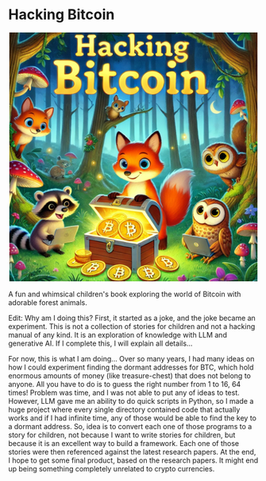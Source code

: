 # Hacking Bitcoin

<p align="center">
  <img src="https://github.com/olejardamir/hackingbtc/blob/main/Cover.png?raw=true" width="500">
</p>

A fun and whimsical children's book exploring the world of Bitcoin with adorable forest animals.


Edit: Why am I doing this? First, it started as a joke, and the joke became an experiment. This is not a collection of stories for children and not a hacking manual of any kind. It is an exploration of knowledge with LLM and generative AI. If I complete this, I will explain all details...

For now, this is what I am doing... Over so many years, I had many ideas on how I could experiment finding the dormant addresses for BTC, which hold enormous amounts of money (like treasure-chest) that does not belong to anyone. All you have to do is to guess the right number from 1 to 16, 64 times! Problem was time, and I was not able to put any of ideas to test. However, LLM gave me an ability to do quick scripts in Python, so I made a huge project where every single directory contained code that actually works and if I had infinite time, any of those would be able to find the key to a dormant address. So, idea is to convert each one of those programs to a story for children, not because I want to write stories for children, but because it is an excellent way to build a framework. Each one of those stories were then referenced against the latest research papers. At the end, I hope to get some final product, based on the research papers. It might end up being something completely unrelated to crypto currencies.

